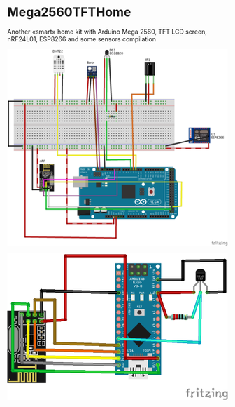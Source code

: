 # Mega2560TFTHome
Another «smart» home kit with Arduino Mega 2560, TFT LCD screen, nRF24L01, ESP8266 and some sensors compilation


![Typical schematics](/Hardware/typical_bb.png?raw=true "Typical schematics")

![Radio Sensor schematics](/Hardware/sensor_bb.png?raw=true "Radio Sensor schematics")

